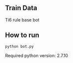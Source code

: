 ## Train Data
Ti6 rule base bot


## How to run

```commandline
python bot.py
```

Required python version: 2.7.10